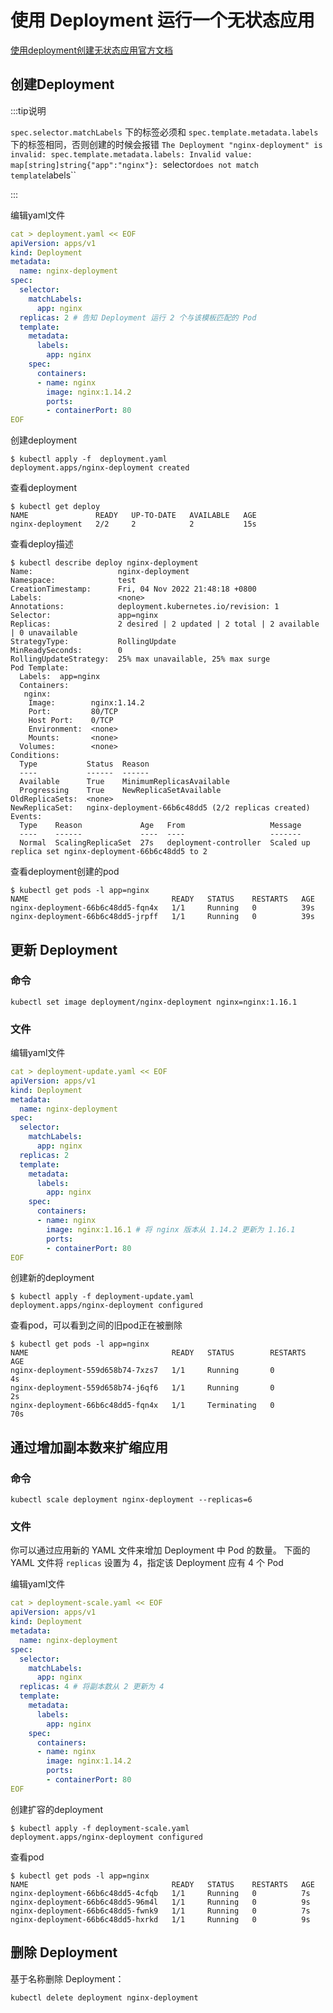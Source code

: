 # 使用 Deployment 运行一个无状态应用

[使用deployment创建无状态应用官方文档](https://kubernetes.io/zh-cn/docs/tasks/run-application/run-stateless-application-deployment/)

## 创建Deployment

:::tip说明

`spec.selector.matchLabels` 下的标签必须和 `spec.template.metadata.labels` 下的标签相同，否则创建的时候会报错 `The Deployment "nginx-deployment" is invalid: spec.template.metadata.labels: Invalid value: map[string]string{"app":"nginx"}: `selector` does not match template `labels``

:::

编辑yaml文件

```yaml
cat > deployment.yaml << EOF
apiVersion: apps/v1
kind: Deployment
metadata:
  name: nginx-deployment
spec:
  selector:
    matchLabels:
      app: nginx
  replicas: 2 # 告知 Deployment 运行 2 个与该模板匹配的 Pod
  template:
    metadata:
      labels:
        app: nginx
    spec:
      containers:
      - name: nginx
        image: nginx:1.14.2
        ports:
        - containerPort: 80
EOF
```



创建deployment

```shell
$ kubectl apply -f  deployment.yaml 
deployment.apps/nginx-deployment created
```



查看deployment

```shell
$ kubectl get deploy
NAME               READY   UP-TO-DATE   AVAILABLE   AGE
nginx-deployment   2/2     2            2           15s
```



查看deploy描述

```shell
$ kubectl describe deploy nginx-deployment 
Name:                   nginx-deployment
Namespace:              test
CreationTimestamp:      Fri, 04 Nov 2022 21:48:18 +0800
Labels:                 <none>
Annotations:            deployment.kubernetes.io/revision: 1
Selector:               app=nginx
Replicas:               2 desired | 2 updated | 2 total | 2 available | 0 unavailable
StrategyType:           RollingUpdate
MinReadySeconds:        0
RollingUpdateStrategy:  25% max unavailable, 25% max surge
Pod Template:
  Labels:  app=nginx
  Containers:
   nginx:
    Image:        nginx:1.14.2
    Port:         80/TCP
    Host Port:    0/TCP
    Environment:  <none>
    Mounts:       <none>
  Volumes:        <none>
Conditions:
  Type           Status  Reason
  ----           ------  ------
  Available      True    MinimumReplicasAvailable
  Progressing    True    NewReplicaSetAvailable
OldReplicaSets:  <none>
NewReplicaSet:   nginx-deployment-66b6c48dd5 (2/2 replicas created)
Events:
  Type    Reason             Age   From                   Message
  ----    ------             ----  ----                   -------
  Normal  ScalingReplicaSet  27s   deployment-controller  Scaled up replica set nginx-deployment-66b6c48dd5 to 2
```



查看deployment创建的pod

```shell
$ kubectl get pods -l app=nginx
NAME                                READY   STATUS    RESTARTS   AGE
nginx-deployment-66b6c48dd5-fqn4x   1/1     Running   0          39s
nginx-deployment-66b6c48dd5-jrpff   1/1     Running   0          39s
```



## 更新 Deployment

### 命令

```shell
kubectl set image deployment/nginx-deployment nginx=nginx:1.16.1
```



### 文件

编辑yaml文件

```yaml
cat > deployment-update.yaml << EOF
apiVersion: apps/v1
kind: Deployment
metadata:
  name: nginx-deployment
spec:
  selector:
    matchLabels:
      app: nginx
  replicas: 2
  template:
    metadata:
      labels:
        app: nginx
    spec:
      containers:
      - name: nginx
        image: nginx:1.16.1 # 将 nginx 版本从 1.14.2 更新为 1.16.1
        ports:
        - containerPort: 80
EOF
```



创建新的deployment

```shell
$ kubectl apply -f deployment-update.yaml 
deployment.apps/nginx-deployment configured
```



查看pod，可以看到之间的旧pod正在被删除

```shell
$ kubectl get pods -l app=nginx
NAME                                READY   STATUS        RESTARTS   AGE
nginx-deployment-559d658b74-7xzs7   1/1     Running       0          4s
nginx-deployment-559d658b74-j6qf6   1/1     Running       0          2s
nginx-deployment-66b6c48dd5-fqn4x   1/1     Terminating   0          70s
```



## 通过增加副本数来扩缩应用

### 命令

```shell
kubectl scale deployment nginx-deployment --replicas=6
```



### 文件

你可以通过应用新的 YAML 文件来增加 Deployment 中 Pod 的数量。 下面的 YAML 文件将 `replicas` 设置为 4，指定该 Deployment 应有 4 个 Pod

编辑yaml文件

```yaml
cat > deployment-scale.yaml << EOF
apiVersion: apps/v1
kind: Deployment
metadata:
  name: nginx-deployment
spec:
  selector:
    matchLabels:
      app: nginx
  replicas: 4 # 将副本数从 2 更新为 4
  template:
    metadata:
      labels:
        app: nginx
    spec:
      containers:
      - name: nginx
        image: nginx:1.14.2
        ports:
        - containerPort: 80
EOF
```



创建扩容的deployment

```shell
$ kubectl apply -f deployment-scale.yaml 
deployment.apps/nginx-deployment configured
```



查看pod

```shell
$ kubectl get pods -l app=nginx
NAME                                READY   STATUS    RESTARTS   AGE
nginx-deployment-66b6c48dd5-4cfqb   1/1     Running   0          7s
nginx-deployment-66b6c48dd5-96m4l   1/1     Running   0          9s
nginx-deployment-66b6c48dd5-fwnk9   1/1     Running   0          7s
nginx-deployment-66b6c48dd5-hxrkd   1/1     Running   0          9s
```



## 删除 Deployment

基于名称删除 Deployment：

```shell
kubectl delete deployment nginx-deployment
```